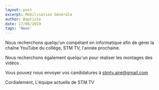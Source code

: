 ```yaml
---
layout: post
excerpt: Mobilisation Générale
author: Baptiste
date: 17/06/2019
tags: 'News'
---
```

Nous recherchons quelqu'un compétant en informatique afin de gérer la chaîne YouTube du collège, STM TV, l'année prochaine. 

Nous recherchons également quelqu'un pour réaliser les montages des vidéos .

Vous pouvez nous envoyer vos candidatures à stmtv.aire@gmail.com


Cordialement,
L'équipe actuelle de STM TV

